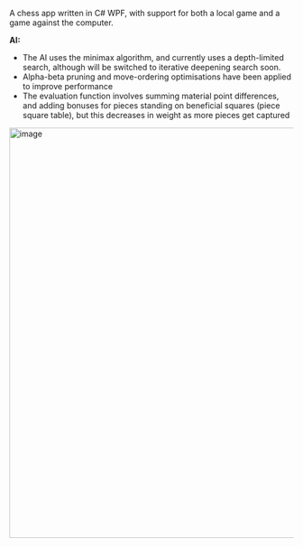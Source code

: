 A chess app written in C# WPF, with support for both a local game and a game against the computer.


**AI:**

- The AI uses the minimax algorithm, and currently uses a depth-limited search, although will be switched to iterative deepening search soon.
- Alpha-beta pruning and move-ordering optimisations have been applied to improve performance
- The evaluation function involves summing material point differences, and adding bonuses for pieces standing on beneficial squares (piece square table), but this decreases in weight as more pieces get captured

<img width="727" alt="image" src="https://github.com/JasjotSingh001/ChessAI/assets/53977657/7de4a996-db3c-4b5d-97a0-21dcf43b17c3">
